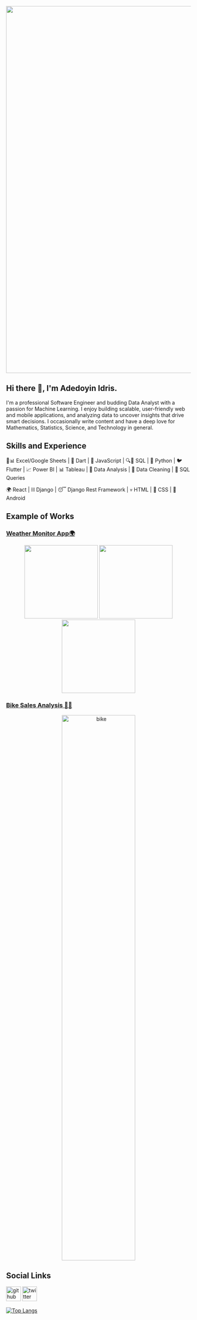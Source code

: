 <img src="https://cdn.pixabay.com/photo/2016/12/28/09/36/web-1935737_1280.png" width="1000"/>

## Hi there 👋, I'm Adedoyin Idris.
I'm a professional Software Engineer and budding Data Analyst with a passion for Machine Learning. I enjoy building scalable, user-friendly web and mobile applications, and analyzing data to uncover insights that drive smart decisions. I occasionally write content and have a deep love for Mathematics, Statistics, Science, and Technology in general.

## Skills and Experience
📗📊 Excel/Google Sheets | 🎯 Dart | 📝 JavaScript | 🔍💾 SQL | 🐍 Python | 🐦 Flutter | 📈 Power BI | 📊 Tableau | 🧠 Data Analysis | 🧹 Data Cleaning | 🧮 SQL Queries
  
🌍 React | ⛓️ Django | 😴 Django Rest Framework | 💀 HTML | 💅 CSS | 📱 Android

## Example of Works
### <a href="https://play.google.com/store/apps/details?id=com.weathermonitor.weatherapp">Weather Monitor App🌍</a>
<p align="center">
  <img src="https://github.com/user-attachments/assets/a900f7ea-c43d-4a0e-85cf-43f053ba09c5" width="200"/>
  <img src="https://github.com/user-attachments/assets/81a4796d-be8c-4386-a100-a4e5cc7f0677" width="200"/>
  <img src="https://github.com/user-attachments/assets/7f12b185-869c-4fc6-8539-ac9a41057b4f" width="200"/>
</p> 

### <a href="https://public.tableau.com/app/profile/adedoyin.idris2762/viz/BikeSalesDashboard_17470529582570/SalesDashboard?publish=yes">Bike Sales Analysis 🚴‍♀️</a>
<p align="center">
  <img src="<img width="2752" height="1486" alt="bike" src="https://github.com/user-attachments/assets/7d5734e7-bb8b-4b5a-bf4a-5311160f3dac" width="200"/>
</p>

## Social Links
[<img src='https://cdn.jsdelivr.net/npm/simple-icons@3.0.1/icons/github.svg' alt='github' height='40'>](https://github.com/DevAdedoyin)  [<img src='https://cdn.jsdelivr.net/npm/simple-icons@3.0.1/icons/twitter.svg' alt='twitter' height='40'>](https://twitter.com/DreezyBines)

[![Top Langs](https://github-readme-stats.vercel.app/api/top-langs/?username=DevAdedoyin)](https://github.com/anuraghazra/github-readme-stats)


